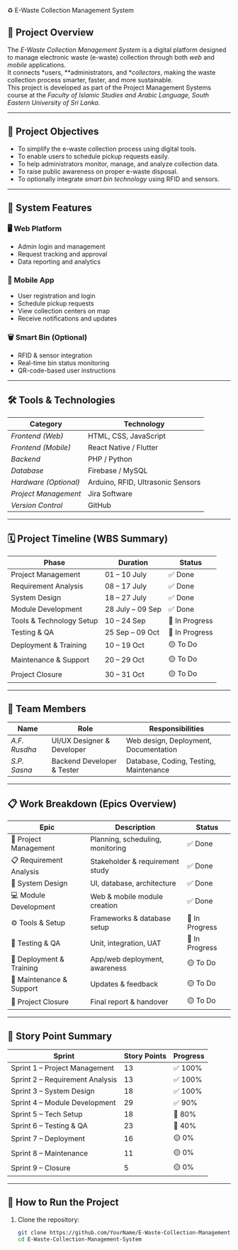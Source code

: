 ♻ E-Waste Collection Management System

## 📘 Project Overview
The *E-Waste Collection Management System* is a digital platform designed to manage electronic waste (e-waste) collection through both *web* and *mobile* applications.  
It connects *users, **administrators, and **collectors*, making the waste collection process smarter, faster, and more sustainable.  
This project is developed as part of the Project Management Systems course at the *Faculty of Islamic Studies and Arabic Language, South Eastern University of Sri Lanka*.

---

## 🎯 Project Objectives
- To simplify the e-waste collection process using digital tools.
- To enable users to schedule pickup requests easily.
- To help administrators monitor, manage, and analyze collection data.
- To raise public awareness on proper e-waste disposal.
- To optionally integrate *smart bin technology* using RFID and sensors.

---

## 🧩 System Features
### 🖥 Web Platform
- Admin login and management
- Request tracking and approval
- Data reporting and analytics

### 📱 Mobile App
- User registration and login
- Schedule pickup requests
- View collection centers on map
- Receive notifications and updates

### 🗑 Smart Bin (Optional)
- RFID & sensor integration
- Real-time bin status monitoring
- QR-code-based user instructions

---

## 🛠 Tools & Technologies
| Category | Technology |
|-----------|-------------|
| *Frontend (Web)* | HTML, CSS, JavaScript |
| *Frontend (Mobile)* | React Native / Flutter |
| *Backend* | PHP / Python |
| *Database* | Firebase / MySQL |
| *Hardware (Optional)* | Arduino, RFID, Ultrasonic Sensors |
| *Project Management* | Jira Software |
| *Version Control* | GitHub |

---

## 🗓 Project Timeline (WBS Summary)
| Phase | Duration | Status |
|--------|-----------|--------|
| Project Management | 01 – 10 July | ✅ Done |
| Requirement Analysis | 08 – 17 July | ✅ Done |
| System Design | 18 – 27 July | ✅ Done |
| Module Development | 28 July – 09 Sep | ✅ Done |
| Tools & Technology Setup | 10 – 24 Sep | 🔵 In Progress |
| Testing & QA | 25 Sep – 09 Oct | 🔵 In Progress |
| Deployment & Training | 10 – 19 Oct | 🟡 To Do |
| Maintenance & Support | 20 – 29 Oct | 🟡 To Do |
| Project Closure | 30 – 31 Oct | 🟡 To Do |

---

## 👥 Team Members
| Name | Role | Responsibilities |
|------|------|------------------|
| *A.F. Rusdha* | UI/UX Designer & Developer | Web design, Deployment, Documentation |
| *S.P. Sasna* | Backend Developer & Tester | Database, Coding, Testing, Maintenance |

---

## 📋 Work Breakdown (Epics Overview)
| Epic | Description | Status |
|------|--------------|--------|
| 🧭 Project Management | Planning, scheduling, monitoring | ✅ Done |
| 📋 Requirement Analysis | Stakeholder & requirement study | ✅ Done |
| 🧱 System Design | UI, database, architecture | ✅ Done |
| 💻 Module Development | Web & mobile module creation | ✅ Done |
| ⚙ Tools & Setup | Frameworks & database setup | 🔵 In Progress |
| 🧪 Testing & QA | Unit, integration, UAT | 🔵 In Progress |
| 🚀 Deployment & Training | App/web deployment, awareness | 🟡 To Do |
| 🔧 Maintenance & Support | Updates & feedback | 🟡 To Do |
| 📁 Project Closure | Final report & handover | 🟡 To Do |

---

## 🧮 Story Point Summary
| Sprint | Story Points | Progress |
|--------|---------------|-----------|
| Sprint 1 – Project Management | 13 | ✅ 100% |
| Sprint 2 – Requirement Analysis | 13 | ✅ 100% |
| Sprint 3 – System Design | 18 | ✅ 100% |
| Sprint 4 – Module Development | 29 | ✅ 90% |
| Sprint 5 – Tech Setup | 18 | 🔵 80% |
| Sprint 6 – Testing & QA | 23 | 🔵 40% |
| Sprint 7 – Deployment | 16 | 🟡 0% |
| Sprint 8 – Maintenance | 11 | 🟡 0% |
| Sprint 9 – Closure | 5 | 🟡 0% |

---

## 🧰 How to Run the Project
1. Clone the repository:
   ```bash
   git clone https://github.com/YourName/E-Waste-Collection-Management-System.git
   cd E-Waste-Collection-Management-System

